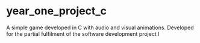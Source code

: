 # year_one_project_c
A simple game developed in C with audio and visual animations. Developed for the partial fulfilment of the software development project I 
